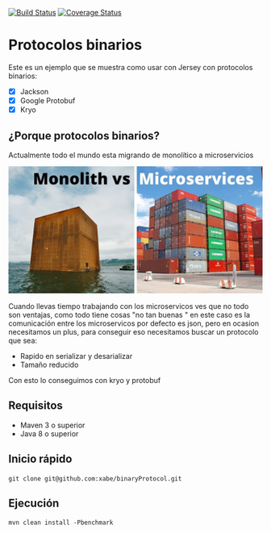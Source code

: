 [![Build Status](https://travis-ci.org/xabe/binaryProtocol.svg?branch=master)](https://travis-ci.org/xabe/binaryProtocol)
[![Coverage Status](https://coveralls.io/repos/xabe/binaryProtocol/badge.svg?branch=master&service=github)](https://coveralls.io/github/xabe/binaryProtocol?branch=master)
# Protocolos binarios

Este es un ejemplo que se muestra como usar con Jersey con protocolos binarios:

- [x] Jackson
- [x] Google Protobuf
- [x] Kryo

## ¿Porque protocolos binarios?

Actualmente todo el mundo esta migrando de monolítico a microservicios

![](images/monolithic_vs_microservices.jpg)

Cuando llevas tiempo trabajando con los microservicos ves que no todo son ventajas, como todo tiene cosas "no tan buenas " en este caso es la comunicación entre los microservicos por defecto es json, pero en ocasion necesitamos un plus, para conseguir eso necesitamos buscar un protocolo que sea:

* Rapido en serializar y desarializar
* Tamaño reducido

Con esto lo conseguimos con kryo y protobuf
  

## Requisitos

* Maven 3 o superior
* Java 8 o superior

## Inicio rápido

```
git clone git@github.com:xabe/binaryProtocol.git
```

## Ejecución

```
mvn clean install -Pbenchmark
```